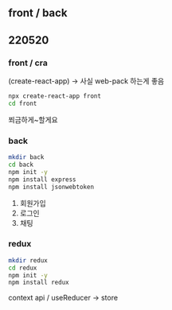 ## front / back
## 220520

### front / cra 
(create-react-app) -> 사실 web-pack 하는게 좋음
```sh
npx create-react-app front
cd front
```

쬐금하게~할게요


### back
```sh
mkdir back
cd back
npm init -y
npm install express
npm install jsonwebtoken
```

1. 회원가입
2. 로그인
3. 채팅

### redux
```sh
mkdir redux
cd redux
npm init -y
npm install redux
```

context api / useReducer -> store
